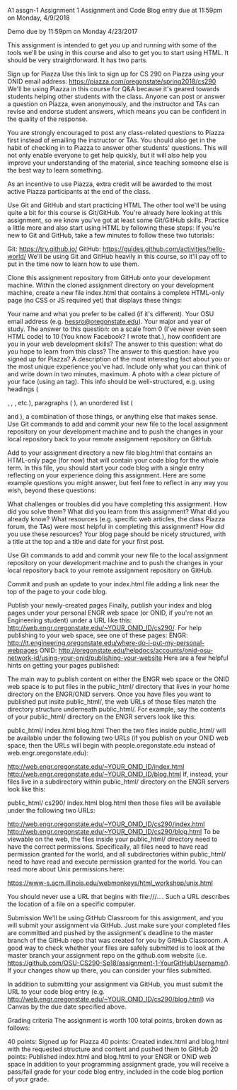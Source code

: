 A1
assgn-1 Assignment 1 Assignment and Code Blog entry due at 11:59pm on Monday, 4/9/2018

Demo due by 11:59pm on Monday 4/23/2017

This assignment is intended to get you up and running with some of the tools we'll be using in this course and also to get you to start using HTML. It should be very straightforward. It has two parts.

Sign up for Piazza Use this link to sign up for CS 290 on Piazza using your ONID email address: https://piazza.com/oregonstate/spring2018/cs290 We'll be using Piazza in this course for Q&A because it's geared towards students helping other students with the class. Anyone can post or answer a question on Piazza, even anonymously, and the instructor and TAs can revise and endorse student answers, which means you can be confident in the quality of the response.

You are strongly encouraged to post any class-related questions to Piazza first instead of emailing the instructor or TAs. You should also get in the habit of checking in to Piazza to answer other students' questions. This will not only enable everyone to get help quickly, but it will also help you improve your understanding of the material, since teaching someone else is the best way to learn something.

As an incentive to use Piazza, extra credit will be awarded to the most active Piazza participants at the end of the class.

Use Git and GitHub and start practicing HTML The other tool we'll be using quite a bit for this course is Git/GitHub. You're already here looking at this assignment, so we know you've got at least some Git/GitHub skills. Practice a little more and also start using HTML by following these steps: If you're new to Git and GitHub, take a few minutes to follow these two tutorials:

Git: https://try.github.io/ GitHub: https://guides.github.com/activities/hello-world/ We'll be using Git and GitHub heavily in this course, so it'll pay off to put in the time now to learn how to use them.

Clone this assignment repository from GitHub onto your development machine. Within the cloned assignment directory on your development machine, create a new file index.html that contains a complete HTML-only page (no CSS or JS required yet) that displays these things:

Your name and what you prefer to be called (if it's different). Your OSU email address (e.g. hessro@oregonstate.edu). Your major and year of study. The answer to this question: on a scale from 0 (I've never even seen HTML code) to 10 (You know Facebook? I wrote that.), how confident are you in your web development skills? The answer to this question: what do you hope to learn from this class? The answer to this question: have you signed up for Piazza? A description of the most interesting fact about you or the most unique experience you've had. Include only what you can think of and write down in two minutes, maximum. A photo with a clear picture of your face (using an tag). This info should be well-structured, e.g. using headings (

, , , etc.), paragraphs ( ), an unordered list (

and ), a combination of those things, or anything else that makes sense. Use Git commands to add and commit your new file to the local assignment repository on your development machine and to push the changes in your local repository back to your remote assignment repository on GitHub.

Add to your assignment directory a new file blog.html that contains an HTML-only page (for now) that will contain your code blog for the whole term. In this file, you should start your code blog with a single entry reflecting on your experience doing this assignment. Here are some example questions you might answer, but feel free to reflect in any way you wish, beyond these questions:

What challenges or troubles did you have completing this assignment. How did you solve them? What did you learn from this assignment? What did you already know? What resources (e.g. specific web articles, the class Piazza forum, the TAs) were most helpful in completing this assignment? How did you use these resources? Your blog page should be nicely structured, with a title at the top and a title and date for your first post.

Use Git commands to add and commit your new file to the local assignment repository on your development machine and to push the changes in your local repository back to your remote assignment repository on GitHub.

Commit and push an update to your index.html file adding a link near the top of the page to your code blog.

Publish your newly-created pages Finally, publish your index and blog pages under your personal ENGR web space (or ONID, if you're not an Engineering student) under a URL like this: http://web.engr.oregonstate.edu/~YOUR_ONID_ID/cs290/. For help publishing to your web space, see one of these pages: ENGR: http://it.engineering.oregonstate.edu/where-do-i-put-my-personal-webpages ONID: http://oregonstate.edu/helpdocs/accounts/onid-osu-network-id/using-your-onid/publishing-your-website Here are a few helpful hints on getting your pages published:

The main way to publish content on either the ENGR web space or the ONID web space is to put files in the public_html/ directory that lives in your home directory on the ENGR/ONID servers. Once you have files you want to published put insite public_html/, the web URLs of those files match the directory structure underneath public_html/. For example, say the contents of your public_html/ directory on the ENGR servers look like this:

public_html/ index.html blog.html Then the two files inside public_html/ will be available under the following two URLs (if you publish on your ONID web space, then the URLs will begin with people.oregonstate.edu instead of web.engr.oregonstate.edu):

http://web.engr.oregonstate.edu/~YOUR_ONID_ID/index.html http://web.engr.oregonstate.edu/~YOUR_ONID_ID/blog.html If, instead, your files live in a subdirectory within public_html/ directory on the ENGR servers look like this:

public_html/ cs290/ index.html blog.html then those files will be available under the following two URLs:

http://web.engr.oregonstate.edu/~YOUR_ONID_ID/cs290/index.html http://web.engr.oregonstate.edu/~YOUR_ONID_ID/cs290/blog.html To be viewable on the web, the files inside your public_html/ directory need to have the correct permissions. Specifically, all files need to have read permission granted for the world, and all subdirectories within public_html/ need to have read and execute permission granted for the world. You can read more about Unix permissions here:

https://www-s.acm.illinois.edu/webmonkeys/html_workshop/unix.html

You should never use a URL that begins with file:///.... Such a URL describes the location of a file on a specific computer.

Submission We'll be using GitHub Classroom for this assignment, and you will submit your assignment via GitHub. Just make sure your completed files are committed and pushed by the assignment's deadline to the master branch of the GitHub repo that was created for you by GitHub Classroom. A good way to check whether your files are safely submitted is to look at the master branch your assignment repo on the github.com website (i.e. https://github.com/OSU-CS290-Sp18/assignment-1-YourGitHubUsername/). If your changes show up there, you can consider your files submitted.

In addition to submitting your assignment via GitHub, you must submit the URL to your code blog entry (e.g. http://web.engr.oregonstate.edu/~YOUR_ONID_ID/cs290/blog.html) via Canvas by the due date specified above.

Grading criteria The assignment is worth 100 total points, broken down as follows:

40 points: Signed up for Piazza 40 points: Created index.html and blog.html with the requested structure and content and pushed them to GitHub 20 points: Published index.html and blog.html to your ENGR or ONID web space In addition to your programming assignment grade, you will receive a pass/fail grade for your code blog entry, included in the code blog portion of your grade.
